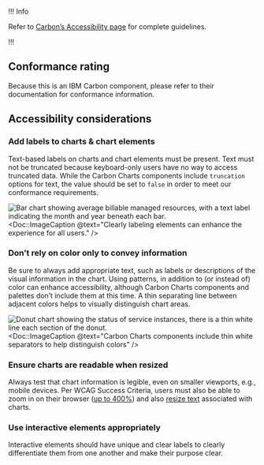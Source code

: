 !!! Info

Refer to [Carbon’s Accessibility page](https://carbondesignsystem.com/guidelines/accessibility/overview/) for complete guidelines.

!!!

## Conformance rating

Because this is an IBM Carbon component, please refer to their documentation for conformance information.

## Accessibility considerations

### Add labels to charts & chart elements

Text-based labels on charts and chart elements must be present. Text must not be truncated because keyboard-only users have no way to access truncated data. While the Carbon Charts components include `truncation` options for text, the value should be set to `false` in order to meet our conformance requirements.

![Bar chart showing average billable managed resources, with a text label indicating the month and year beneath each bar.](/assets/patterns/data-visualization/color-usage/data-visualization-ally-label.png)
<Doc::ImageCaption @text="Clearly labeling elements can enhance the experience for all users." />

### Don’t rely on color only to convey information

Be sure to always add appropriate text, such as labels or descriptions of the visual information in the chart. Using patterns, in addition to (or instead of) color can enhance accessibility, although Carbon Charts components and palettes don’t include them at this time. A thin separating line between adjacent colors helps to visually distinguish chart areas.

![Donut chart showing the status of service instances, there is a thin white line each section of the donut.](/assets/patterns/data-visualization/color-usage/data-visualization-ally-donut.png)
<Doc::ImageCaption @text="Carbon Charts components include thin white separators to help distinguish colors" />

### Ensure charts are readable when resized

Always test that chart information is legible, even on smaller viewports, e.g., mobile devices. Per WCAG Success Criteria, users must also be able to zoom in on their browser ([up to 400%](https://www.w3.org/WAI/WCAG22/Understanding/reflow.html)) and also [resize text](https://www.w3.org/WAI/WCAG22/Understanding/resize-text.html) associated with charts.

### Use interactive elements appropriately

Interactive elements should have unique and clear labels to clearly differentiate them from one another and make their purpose clear.
